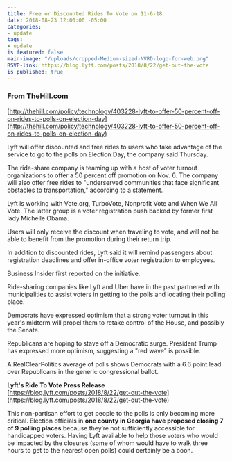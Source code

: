 ```yaml
---
title: Free or Discounted Rides To Vote on 11-6-18
date: 2018-08-23 12:00:00 -05:00
categories:
- update
tags:
- update
is featured: false
main-image: "/uploads/cropped-Medium-sized-NVRD-logo-for-web.png"
RSVP-link: https://blog.lyft.com/posts/2018/8/22/get-out-the-vote
is published: true
---
```


### From TheHill.com
[http://thehill.com/policy/technology/403228-lyft-to-offer-50-percent-off-on-rides-to-polls-on-election-day](http://thehill.com/policy/technology/403228-lyft-to-offer-50-percent-off-on-rides-to-polls-on-election-day)

Lyft will offer discounted and free rides to users who take advantage of the service to go to the polls on Election Day, the company said Thursday.

The ride-share company is teaming up with a host of voter turnout organizations to offer a 50 percent off promotion on Nov. 6. The company will also offer free rides to "underserved communities that face significant obstacles to transportation," according to a statement.

Lyft is working with Vote.org, TurboVote, Nonprofit Vote and When We All Vote. The latter group is a voter registration push backed by former first lady Michelle Obama.

Users will only receive the discount when traveling to vote, and will not be able to benefit from the promotion during their return trip.

In addition to discounted rides, Lyft said it will remind passengers about registration deadlines and offer in-office voter registration to employees.

Business Insider first reported on the initiative.

Ride-sharing companies like Lyft and Uber have in the past partnered with municipalities to assist voters in getting to the polls and locating their polling place.

Democrats have expressed optimism that a strong voter turnout in this year's midterm will propel them to retake control of the House, and possibly the Senate.

Republicans are hoping to stave off a Democratic surge. President Trump has expressed more optimism, suggesting a "red wave" is possible.

A RealClearPolitics average of polls shows Democrats with a 6.6 point lead over Republicans in the generic congressional ballot.


**Lyft's Ride To Vote Press Release**
[https://blog.lyft.com/posts/2018/8/22/get-out-the-vote](https://blog.lyft.com/posts/2018/8/22/get-out-the-vote)

This non-partisan effort to get people to the polls is only becoming more critical. Election officials in **one county in Georgia have proposed closing 7 of 9 polling places** because they’re not sufficiently accessible for handicapped voters. Having Lyft available to help those voters who would be impacted by the closures (some of whom would have to walk three hours to get to the nearest open polls) could certainly be a boon.
